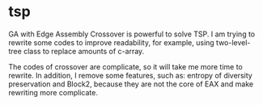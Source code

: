 # tsp

GA with Edge Assembly Crossover is powerful to solve TSP.
I am trying to rewrite some codes to improve readability, for example,
using two-level-tree class to replace amounts of c-array.

The codes of crossover are complicate, so it will take me more time to rewrite.
In addition, I remove some features, such as: entropy of diversity preservation
and Block2, because they are not the core of EAX and make rewriting more complicate.
